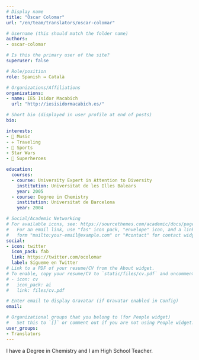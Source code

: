 ```yaml
---
# Display name
title: "Òscar Colomar"
url: "/en/team/translators/oscar-colomar"

# Username (this should match the folder name)
authors:
- oscar-colomar

# Is this the primary user of the site?
superuser: false

# Role/position
role: Spanish ↔️ Català

# Organizations/Affiliations
organizations:
- name: IES Isidor Macabich
  url: "http://iesisidormacabich.es/"

# Short bio (displayed in user profile at end of posts)
bio:

interests:
- 🎸 Music
- ✈️ Traveling
- 🏃 Sports
- Star Wars 
- 🦸 Superheroes

education:
  courses:
  - course: University Expert in Attention to Diversity
    institution: Universitat de les Illes Balears
    year: 2005
  - course: Degree in Chemistry
    institution: Universitat de Barcelona
    year: 2004

# Social/Academic Networking
# For available icons, see: https://sourcethemes.com/academic/docs/page-builder/#icons
#   For an email link, use "fas" icon pack, "envelope" icon, and a link in the
#   form "mailto:your-email@example.com" or "#contact" for contact widget.
social:
- icon: twitter
  icon_pack: fab
  link: https://twitter.com/ocolomar
  label: Sígueme en Twitter
# Link to a PDF of your resume/CV from the About widget.
# To enable, copy your resume/CV to `static/files/cv.pdf` and uncomment the lines below.
# - icon: cv
#   icon_pack: ai
#   link: files/cv.pdf

# Enter email to display Gravatar (if Gravatar enabled in Config)
email:

# Organizational groups that you belong to (for People widget)
#   Set this to `[]` or comment out if you are not using People widget.
user_groups:
- Translators
---
```


I have a Degree in Chemistry and I am High School Teacher.